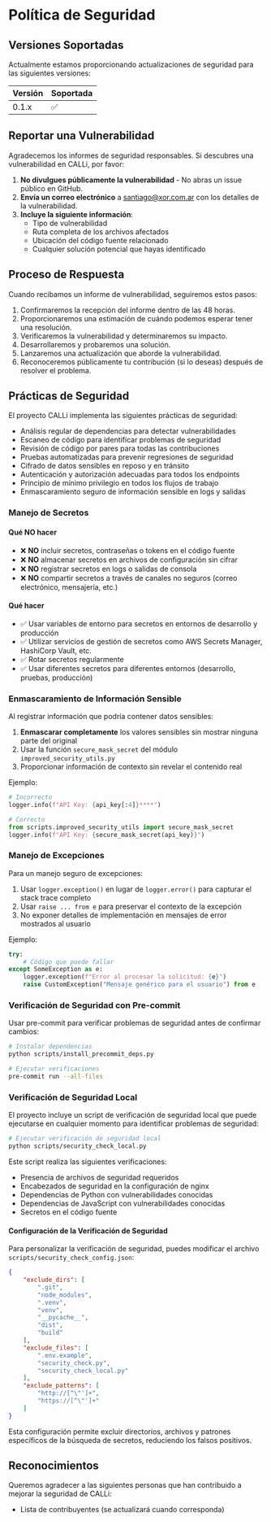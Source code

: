 # Política de Seguridad

## Versiones Soportadas

Actualmente estamos proporcionando actualizaciones de seguridad para las siguientes versiones:

| Versión | Soportada          |
| ------- | ------------------ |
| 0.1.x   | :white_check_mark: |

## Reportar una Vulnerabilidad

Agradecemos los informes de seguridad responsables. Si descubres una vulnerabilidad en CALLi, por favor:

1. **No divulgues públicamente la vulnerabilidad** - No abras un issue público en GitHub.
2. **Envía un correo electrónico** a [santiago@xor.com.ar](mailto:santiago@xor.com.ar) con los detalles de la vulnerabilidad.
3. **Incluye la siguiente información**:
   - Tipo de vulnerabilidad
   - Ruta completa de los archivos afectados
   - Ubicación del código fuente relacionado
   - Cualquier solución potencial que hayas identificado

## Proceso de Respuesta

Cuando recibamos un informe de vulnerabilidad, seguiremos estos pasos:

1. Confirmaremos la recepción del informe dentro de las 48 horas.
2. Proporcionaremos una estimación de cuándo podemos esperar tener una resolución.
3. Verificaremos la vulnerabilidad y determinaremos su impacto.
4. Desarrollaremos y probaremos una solución.
5. Lanzaremos una actualización que aborde la vulnerabilidad.
6. Reconoceremos públicamente tu contribución (si lo deseas) después de resolver el problema.

## Prácticas de Seguridad

El proyecto CALLi implementa las siguientes prácticas de seguridad:

- Análisis regular de dependencias para detectar vulnerabilidades
- Escaneo de código para identificar problemas de seguridad
- Revisión de código por pares para todas las contribuciones
- Pruebas automatizadas para prevenir regresiones de seguridad
- Cifrado de datos sensibles en reposo y en tránsito
- Autenticación y autorización adecuadas para todos los endpoints
- Principio de mínimo privilegio en todos los flujos de trabajo
- Enmascaramiento seguro de información sensible en logs y salidas

### Manejo de Secretos

#### Qué NO hacer

- ❌ **NO** incluir secretos, contraseñas o tokens en el código fuente
- ❌ **NO** almacenar secretos en archivos de configuración sin cifrar
- ❌ **NO** registrar secretos en logs o salidas de consola
- ❌ **NO** compartir secretos a través de canales no seguros (correo electrónico, mensajería, etc.)

#### Qué hacer

- ✅ Usar variables de entorno para secretos en entornos de desarrollo y producción
- ✅ Utilizar servicios de gestión de secretos como AWS Secrets Manager, HashiCorp Vault, etc.
- ✅ Rotar secretos regularmente
- ✅ Usar diferentes secretos para diferentes entornos (desarrollo, pruebas, producción)

### Enmascaramiento de Información Sensible

Al registrar información que podría contener datos sensibles:

1. **Enmascarar completamente** los valores sensibles sin mostrar ninguna parte del original
2. Usar la función `secure_mask_secret` del módulo `improved_security_utils.py`
3. Proporcionar información de contexto sin revelar el contenido real

Ejemplo:

```python
# Incorrecto
logger.info(f"API Key: {api_key[:4]}****")

# Correcto
from scripts.improved_security_utils import secure_mask_secret
logger.info(f"API Key: {secure_mask_secret(api_key)}")
```

### Manejo de Excepciones

Para un manejo seguro de excepciones:

1. Usar `logger.exception()` en lugar de `logger.error()` para capturar el stack trace completo
2. Usar `raise ... from e` para preservar el contexto de la excepción
3. No exponer detalles de implementación en mensajes de error mostrados al usuario

Ejemplo:

```python
try:
    # Código que puede fallar
except SomeException as e:
    logger.exception(f"Error al procesar la solicitud: {e}")
    raise CustomException("Mensaje genérico para el usuario") from e
```

### Verificación de Seguridad con Pre-commit

Usar pre-commit para verificar problemas de seguridad antes de confirmar cambios:

```bash
# Instalar dependencias
python scripts/install_precommit_deps.py

# Ejecutar verificaciones
pre-commit run --all-files
```

### Verificación de Seguridad Local

El proyecto incluye un script de verificación de seguridad local que puede ejecutarse en cualquier momento para identificar problemas de seguridad:

```bash
# Ejecutar verificación de seguridad local
python scripts/security_check_local.py
```

Este script realiza las siguientes verificaciones:

- Presencia de archivos de seguridad requeridos
- Encabezados de seguridad en la configuración de nginx
- Dependencias de Python con vulnerabilidades conocidas
- Dependencias de JavaScript con vulnerabilidades conocidas
- Secretos en el código fuente

#### Configuración de la Verificación de Seguridad

Para personalizar la verificación de seguridad, puedes modificar el archivo `scripts/security_check_config.json`:

```json
{
    "exclude_dirs": [
        ".git",
        "node_modules",
        ".venv",
        "venv",
        "__pycache__",
        "dist",
        "build"
    ],
    "exclude_files": [
        ".env.example",
        "security_check.py",
        "security_check_local.py"
    ],
    "exclude_patterns": [
        "http://[^\"']+",
        "https://[^\"']+"
    ]
}
```

Esta configuración permite excluir directorios, archivos y patrones específicos de la búsqueda de secretos, reduciendo los falsos positivos.

## Reconocimientos

Queremos agradecer a las siguientes personas que han contribuido a mejorar la seguridad de CALLi:

- Lista de contribuyentes (se actualizará cuando corresponda)
